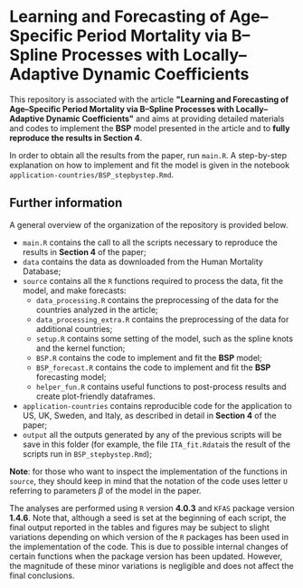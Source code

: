 # Learning and Forecasting of Age–Specific Period Mortality via B–Spline Processes with Locally–Adaptive Dynamic Coefficients

This repository is associated with the article **"Learning and Forecasting of Age–Specific Period Mortality via B–Spline Processes with Locally–Adaptive Dynamic Coefficients"** and aims at providing detailed materials and codes to implement the **BSP** model presented in the article and to **fully reproduce the results in Section 4**.

In order to obtain all the results from the paper, run `main.R`. A step-by-step explanation on how to implement and fit the model is given in the notebook `application-countries/BSP_stepbystep.Rmd`.


## Further information

A general overview of the organization of the repository is provided below.

- `main.R` contains the call to all the scripts necessary to reproduce the results in **Section 4** of the paper;
- `data` contains the data as downloaded from the Human Mortality Database;
- `source` contains all the `R` functions required to process the data, fit the model, and make forecasts:
  - `data_processing.R` contains the preprocessing of the data for the countries analyzed in the article;
  - `data_processing_extra.R` contains the preprocessing of the data for additional countries;
  - `setup.R` contains some setting of the model, such as the spline knots and the kernel function;
  - `BSP.R` contains the code to implement and fit the **BSP** model;
  - `BSP_forecast.R` contains the code to implement and fit the **BSP** forecasting model;
  - `helper_fun.R` contains useful functions to post-process results and create plot-friendly dataframes.
- `application-countries` contains reproducible code for the application to US, UK, Sweden, and Italy, as described in detail in **Section 4** of the paper;
- `output` all the outputs generated by any of the previous scripts will be save in this folder (for example, the file `ITA_fit.Rdata`is the result of the scripts run in `BSP_stepbystep.Rmd`);

**Note**: for those who want to inspect the implementation of the functions in `source`, they should keep in mind that the notation of the code uses letter `U` referring to parameters $\beta$ of the model in the paper.

The analyses are performed using `R` version **4.0.3** and `KFAS` package version **1.4.6**. Note that, although a seed is set at the beginning of each script, the final output reported in the tables and figures may be subject to slight variations depending on which version of the `R` packages has been used in the implementation of the code. This is due to possible internal changes of certain functions when the package version has been updated. However, the magnitude of these minor variations is negligible and does not affect the final conclusions.
